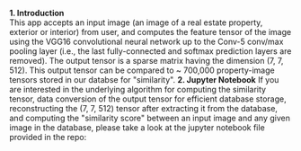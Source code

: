 <b>1. Introduction</b> <br/>
This app accepts an input image (an image of a real estate property, exterior or interior) from user, and computes the feature tensor 
of the image using the VGG16 convolutional neural network up to the Conv-5 conv/max pooling layer (i.e., the last fully-connected and 
softmax prediction layers are removed). The output tensor is a sparse matrix having the dimension (7, 7, 512). This output tensor can be 
compared to ~ 700,000 property-image tensors stored in our databse for "similarity". 
<b>2. Jupyter Notebook</b>
If you are interested in the underlying algorithm for computing the similarity tensor, data conversion of the output tensor for efficient database storage, reconstructing the (7, 7, 512) tensor after extracting it from the database, and computing the "similarity score" between an input image and any given image in the database, please take a look at the jupyter notebook file provided in the repo:   
